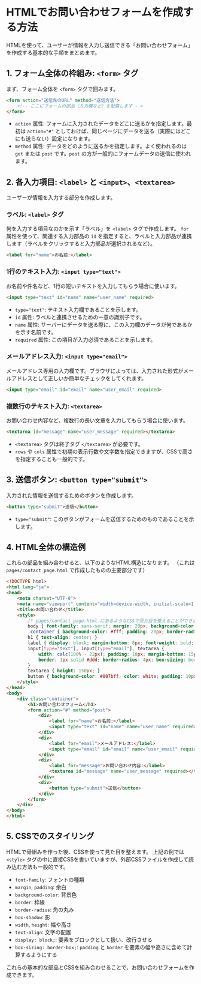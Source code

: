 # HTMLでお問い合わせフォームを作成する方法

HTMLを使って、ユーザーが情報を入力し送信できる「お問い合わせフォーム」を作成する基本的な手順をまとめます。

## 1. フォーム全体の枠組み: `<form>` タグ

まず、フォーム全体を `<form>` タグで囲みます。

```html
<form action="送信先のURL" method="送信方法">
    <!-- ここにフォームの部品（入力欄など）を配置します -->
</form>
```

-   `action` 属性: フォームに入力されたデータをどこに送るかを指定します。最初は `action="#"` としておけば、同じページにデータを送る（実際にはどこにも送らない）設定になります。
-   `method` 属性: データをどのように送るかを指定します。よく使われるのは `get` または `post` です。`post` の方が一般的にフォームデータの送信に使われます。

## 2. 各入力項目: `<label>` と `<input>`、`<textarea>`

ユーザーが情報を入力する部分を作成します。

### ラベル: `<label>` タグ

何を入力する項目なのかを示す「ラベル」を `<label>` タグで作成します。
`for` 属性を使って、関連する入力部品の `id` を指定すると、ラベルと入力部品が連携します（ラベルをクリックすると入力部品が選択されるなど）。

```html
<label for="name">お名前:</label>
```

### 1行のテキスト入力: `<input type="text">`

お名前や件名など、1行の短いテキストを入力してもらう場合に使います。

```html
<input type="text" id="name" name="user_name" required>
```

-   `type="text"`: テキスト入力欄であることを示します。
-   `id` 属性: ラベルと連携させるための一意の識別子です。
-   `name` 属性: サーバーにデータを送る際に、この入力欄のデータが何であるかを示す名前です。
-   `required` 属性: この項目が入力必須であることを示します。

### メールアドレス入力: `<input type="email">`

メールアドレス専用の入力欄です。ブラウザによっては、入力された形式がメールアドレスとして正しいか簡単なチェックをしてくれます。

```html
<input type="email" id="email" name="user_email" required>
```

### 複数行のテキスト入力: `<textarea>`

お問い合わせ内容など、複数行の長い文章を入力してもらう場合に使います。

```html
<textarea id="message" name="user_message" required></textarea>
```

-   `<textarea>` タグは終了タグ `</textarea>` が必要です。
-   `rows` や `cols` 属性で初期の表示行数や文字数を指定できますが、CSSで高さを指定することも一般的です。

## 3. 送信ボタン: `<button type="submit">`

入力された情報を送信するためのボタンを作成します。

```html
<button type="submit">送信</button>
```

-   `type="submit"`: このボタンがフォームを送信するためのものであることを示します。

## 4. HTML全体の構造例

これらの部品を組み合わせると、以下のようなHTML構造になります。
（これは `pages/contact_page.html` で作成したものの主要部分です）

```html
<!DOCTYPE html>
<html lang="ja">
<head>
    <meta charset="UTF-8">
    <meta name="viewport" content="width=device-width, initial-scale=1.0">
    <title>お問い合わせ</title>
    <style>
        /* pages/contact_page.html にあるようなCSSで見た目を整えることができます */
        body { font-family: sans-serif; margin: 20px; background-color: #f4f4f4; }
        .container { background-color: #fff; padding: 20px; border-radius: 8px; box-shadow: 0 0 10px rgba(0,0,0,0.1); }
        h1 { text-align: center; }
        label { display: block; margin-bottom: 8px; font-weight: bold; }
        input[type="text"], input[type="email"], textarea {
            width: calc(100% - 22px); padding: 10px; margin-bottom: 15px;
            border: 1px solid #ddd; border-radius: 4px; box-sizing: border-box;
        }
        textarea { height: 150px; }
        button { background-color: #007bff; color: white; padding: 10px 15px; border: none; border-radius: 4px; cursor: pointer; }
    </style>
</head>
<body>
    <div class="container">
        <h1>お問い合わせフォーム</h1>
        <form action="#" method="post">
            <div>
                <label for="name">お名前:</label>
                <input type="text" id="name" name="user_name" required>
            </div>
            <div>
                <label for="email">メールアドレス:</label>
                <input type="email" id="email" name="user_email" required>
            </div>
            <div>
                <label for="message">お問い合わせ内容:</label>
                <textarea id="message" name="user_message" required></textarea>
            </div>
            <div>
                <button type="submit">送信</button>
            </div>
        </form>
    </div>
</body>
</html>
```

## 5. CSSでのスタイリング

HTMLで骨組みを作った後、CSSを使って見た目を整えます。
上記の例では `<style>` タグの中に直接CSSを書いていますが、外部CSSファイルを作成して読み込む方法も一般的です。

-   `font-family`: フォントの種類
-   `margin`, `padding`: 余白
-   `background-color`: 背景色
-   `border`: 枠線
-   `border-radius`: 角の丸み
-   `box-shadow`: 影
-   `width`, `height`: 幅や高さ
-   `text-align`: 文字の配置
-   `display: block;`: 要素をブロックとして扱い、改行させる
-   `box-sizing: border-box;`: `padding` と `border` を要素の幅や高さに含めて計算するようにする

これらの基本的な部品とCSSを組み合わせることで、お問い合わせフォームを作成できます。 